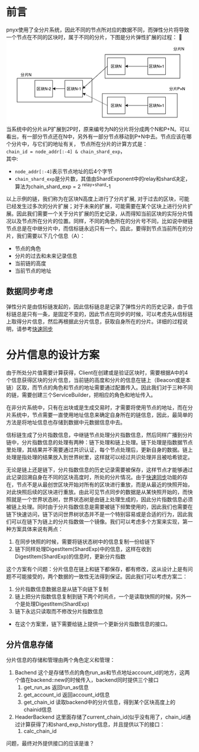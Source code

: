 # 前言
pnyx使用了全分片系统，因此不同的节点所对应的数据不同，而弹性分片将导致一个节点在不同的区块时，属于不同的分片，下图是分片弹性扩展的过程：
![](imgs/shard-scaleout.png)
当系统中的分片从P扩展到2P时，原来编号为N的分片将分成两个N和P+N。可以看出，有一部分节点还在N中，另外有一部分节点移动到P+N中去。节点应该在哪个分片中，与它们的地址有关， 节点所在分片的计算方式是：  
`chain_id = node_addr[:-4] & chain_shard_exp`，  
其中: 
* `node_addr[:-4]`表示节点地址的后4个字节
* `chain_shard_exp`是分片数，其值由ShardExponent中的relay和shard决定，算法为chain_shard_exp = 2 <sup> relay+shard</sup>-1

以上示例的链，我们称为在区块N高度上进行了分片扩展, 对于过去的区块，可能已经发生过多次的分片扩展；对于未来的扩展，可能需要在某个区块上进行分片扩展。因此我们需要一个关于分片扩展的历史记录，从而得知当前区块的实际分片情况以及节点所在分片的位置。同样，不同的角色所在的分片号不同，比如说中继链节点总是在中继分片中，而信标链永远只有一个。因此，要得到节点当前所在的分片，我们需要以下几个信息（A）：
* 节点的角色
* 分片的过去和未来记录信息
* 当前链的高度
* 当前节点的地址

## 数据同步考虑
弹性分片是由信标链发起的，因此信标链总是记录了弹性分片的历史记录，由于信标链总是只有一条，是固定不变的，因此节点在同步的时候，可以考虑先从信标链上取得分片信息，然后再根据此分片信息，获取自身所在的分片。详细的过程说明，请参考[快速同步]()

# 分片信息的设计方案

由于所处分片值需要计算获得，Client在创建或是验证区块时，需要根据A中的4个信息获得区块的分片信息，当前链的高度和分片的信息在链上（Beacon或是本链）区取，而节点的角色和节点的地址需要通过配置传入。因此我们对于三种不同的链，需要创建三个ServiceBuilder，把相应的角色和地址传入。

在非分片系统中，只有在出块或是生成交易时，才需要将使用节点的地址，而在分片系统中，节点需要一直使用地址信息来确定自身所在的链信息，因此，最简单的方法是将地址信息也存储到数据中元数据信息中去。

信标链生成了分片指数信息，中继链节点处理分片指数信息，然后同样广播到分片链中，分片指数信息的处理有两种：链下处理和链上处理。链下处理是指数据节点里处理，其结果并不需要通过共识认证，每个节点处理后，更新自身的数据。链上处理是指处理的结果放入到世界树里，这样就可以经过共识处理并且被哈希锁定。  

无论是链上还是链下，分片指数信息的历史记录需要被保存，这样节点才能够通过此记录回溯自身在不同的区块高度时，所处的分片情况。由于[快速同步]()功能的存在，节点不是从最创世区块开始对所有的区块进行重放，而是从最近的快照开始，对此快照后续的区块进行重放。由此可见节点同步的数据是从某快照开始的，而快照就是一个世界状态树，世界状态树是由链上处理生成的，因此分片指数信息必须被链上处理。同时由于分片指数信息是需要被链下频繁使用的，因此我们也需要在链下快速访问，链下访问世界树状态并不是一个特别容易或是合适的行为，因此我们可以在链下为链上的分片指数做一个镜像。我们可以考虑多个方案来实现，第一种方案具体来说有两点：

1. 在同步快照的时候，需要将链状态树中的信息复制一份给链下
2. 链下同样处理DigestItem(ShardExp)中的信息，这样在收到DigestItem(ShardExp)的信息时，更新分片指数

这个方案有个问题：分片信息在链上和链下都保存，都有修改，这从设计上是有问题不可能接受的，两个数据的一致性无法得到保证。因此我们可以考虑方案二：
1. 分片指数信息数据总是从链下向链下复制
2. 链上把分片指数信息复制到链下两个时间点，一个是读取快照的时候，另外一个是处理DigestItem(ShardExp)
3. 链下永远只读取而不修改分片指数信息

* 在这个方案里，链下需要给链上提供一个更新分片指数信息的接口。

## 分片信息存储
分片信息的存储和管理由两个角色定义和管理：
1. Bachend  这个是存储节点的角色run_as和节点地址account_id的地方，这两个值在backend::new的时候传入，backend同时提供三个接口
   1. get_run_as 返回run_as信息
   2. get_account_id 返回account_id信息
   3. get_chain_id   读取backend中的分片信息，得到某个区块高度上的chainid信息
2. HeaderBackend 这里面存储了current_chain_id(似乎没有用了，chain_id通过计算获得了)和shard_exp_history信息，并且提供以下的接口：
   1. calc_chain_id

问题，最终对外提供接口的应该是谁？